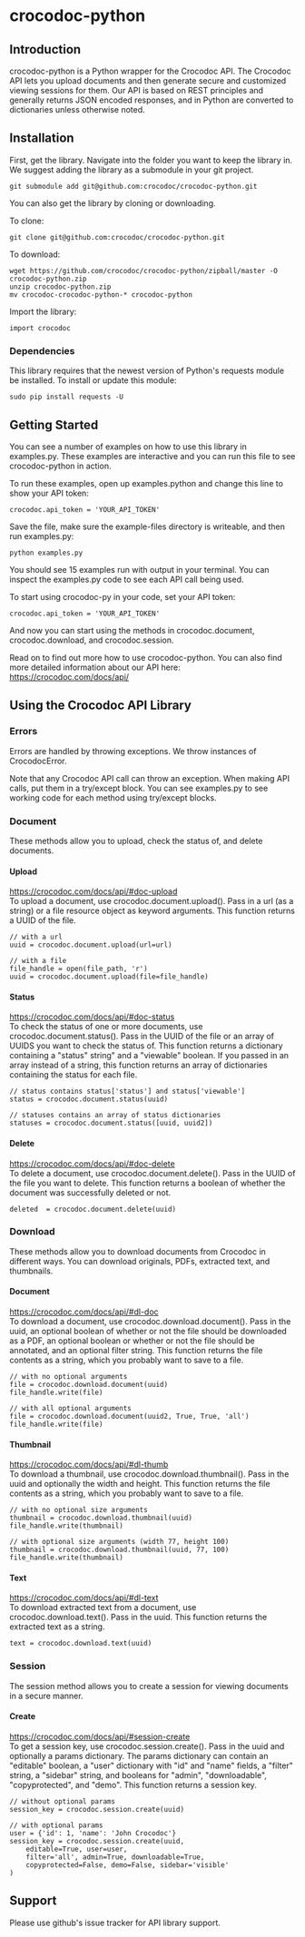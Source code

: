 # crocodoc-python

## Introduction

crocodoc-python is a Python wrapper for the Crocodoc API.
The Crocodoc API lets you upload documents and then generate secure and customized viewing sessions for them.
Our API is based on REST principles and generally returns JSON encoded responses,
and in Python are converted to dictionaries unless otherwise noted.

## Installation

First, get the library.
Navigate into the folder you want to keep the library in.
We suggest adding the library as a submodule in your git project.

    git submodule add git@github.com:crocodoc/crocodoc-python.git

You can also get the library by cloning or downloading.

To clone:

    git clone git@github.com:crocodoc/crocodoc-python.git
    
To download:

    wget https://github.com/crocodoc/crocodoc-python/zipball/master -O crocodoc-python.zip
    unzip crocodoc-python.zip
    mv crocodoc-crocodoc-python-* crocodoc-python

Import the library:

    import crocodoc

### Dependencies

This library requires that the newest version of Python's requests module be installed.
To install or update this module:

    sudo pip install requests -U
    
## Getting Started

You can see a number of examples on how to use this library in examples.py.
These examples are interactive and you can run this file to see crocodoc-python in action.

To run these examples, open up examples.python and change this line to show your API token:

    crocodoc.api_token = 'YOUR_API_TOKEN'
    
Save the file, make sure the example-files directory is writeable, and then run examples.py:

    python examples.py
    
You should see 15 examples run with output in your terminal.
You can inspect the examples.py code to see each API call being used.

To start using crocodoc-py in your code, set your API token:

    crocodoc.api_token = 'YOUR_API_TOKEN'
    
And now you can start using the methods in crocodoc.document, crocodoc.download, and crocodoc.session.

Read on to find out more how to use crocodoc-python.
You can also find more detailed information about our API here:
https://crocodoc.com/docs/api/

## Using the Crocodoc API Library

### Errors

Errors are handled by throwing exceptions.
We throw instances of CrocodocError.

Note that any Crocodoc API call can throw an exception.
When making API calls, put them in a try/except block.
You can see examples.py to see working code for each method using try/except blocks.

### Document

These methods allow you to upload, check the status of, and delete documents.

#### Upload

https://crocodoc.com/docs/api/#doc-upload  
To upload a document, use crocodoc.document.upload().
Pass in a url (as a string) or a file resource object as keyword arguments.
This function returns a UUID of the file.

    // with a url
    uuid = crocodoc.document.upload(url=url)
    
    // with a file
    file_handle = open(file_path, 'r')
    uuid = crocodoc.document.upload(file=file_handle)
    
#### Status

https://crocodoc.com/docs/api/#doc-status  
To check the status of one or more documents, use crocodoc.document.status().
Pass in the UUID of the file or an array of UUIDS you want to check the status of.
This function returns a dictionary containing a "status" string" and a "viewable" boolean.
If you passed in an array instead of a string, this function returns an array of dictionaries containing the status for each file.

    // status contains status['status'] and status['viewable']
    status = crocodoc.document.status(uuid)
    
    // statuses contains an array of status dictionaries
    statuses = crocodoc.document.status([uuid, uuid2])
    
#### Delete

https://crocodoc.com/docs/api/#doc-delete  
To delete a document, use crocodoc.document.delete().
Pass in the UUID of the file you want to delete.
This function returns a boolean of whether the document was successfully deleted or not.

    deleted  = crocodoc.document.delete(uuid)
    
### Download

These methods allow you to download documents from Crocodoc in different ways.
You can download originals, PDFs, extracted text, and thumbnails.

#### Document

https://crocodoc.com/docs/api/#dl-doc  
To download a document, use crocodoc.download.document().
Pass in the uuid,
an optional boolean of whether or not the file should be downloaded as a PDF,
an optional boolean or whether or not the file should be annotated,
and an optional filter string.
This function returns the file contents as a string, which you probably want to save to a file.

    // with no optional arguments
    file = crocodoc.download.document(uuid)
    file_handle.write(file)
    
    // with all optional arguments
    file = crocodoc.download.document(uuid2, True, True, 'all')
    file_handle.write(file)
    
#### Thumbnail

https://crocodoc.com/docs/api/#dl-thumb  
To download a thumbnail, use crocodoc.download.thumbnail().
Pass in the uuid and optionally the width and height.
This function returns the file contents as a string, which you probably want to save to a file.

    // with no optional size arguments
    thumbnail = crocodoc.download.thumbnail(uuid)
    file_handle.write(thumbnail)
    
    // with optional size arguments (width 77, height 100)
    thumbnail = crocodoc.download.thumbnail(uuid, 77, 100)
    file_handle.write(thumbnail)

#### Text

https://crocodoc.com/docs/api/#dl-text  
To download extracted text from a document, use crocodoc.download.text().
Pass in the uuid.
This function returns the extracted text as a string.

    text = crocodoc.download.text(uuid)
    
### Session

The session method allows you to create a session for viewing documents in a secure manner.

#### Create

https://crocodoc.com/docs/api/#session-create  
To get a session key, use crocodoc.session.create().
Pass in the uuid and optionally a params dictionary.
The params dictionary can contain an "editable" boolean,
a "user" dictionary with "id" and "name" fields,
a "filter" string, a "sidebar" string,
and booleans for "admin", "downloadable", "copyprotected", and "demo".
This function returns a session key.

    // without optional params
    session_key = crocodoc.session.create(uuid)
    
    // with optional params
    user = {'id': 1, 'name': 'John Crocodoc'}
    session_key = crocodoc.session.create(uuid,
        editable=True, user=user,
        filter='all', admin=True, downloadable=True,
        copyprotected=False, demo=False, sidebar='visible'
    )
    
## Support

Please use github's issue tracker for API library support.